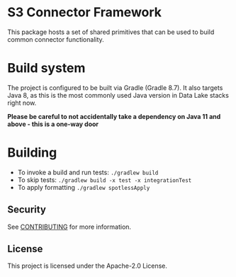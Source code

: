 # S3 Connector Framework

This package hosts a set of shared primitives that can be used to build common connector functionality.

# Build system

The project is configured to be built via Gradle (Gradle 8.7). It also targets Java 8, as this is the most commonly used Java version in Data Lake stacks right now.

**Please be careful to not accidentally take a dependency on Java 11 and above - this is a one-way door** 

# Building
* To invoke a build and run tests: `./gradlew build`
* To skip tests: `./gradlew build -x test -x integrationTest`
* To apply formatting `./gradlew spotlessApply`

## Security

See [CONTRIBUTING](CONTRIBUTING.md#security-issue-notifications) for more information.

## License

This project is licensed under the Apache-2.0 License.